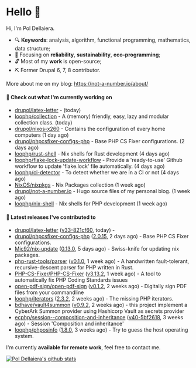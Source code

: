 # Hello 👋

Hi, I'm Pol Dellaiera.

- 🔍 **Keywords**: analysis, algorithm, functional programming, mathematics, data structure;
- 🎯 Focusing on **reliability**, **sustainability**, **eco-programming**;
- 🔓 Most of my **work** is open-source;
- ⛏️ Former Drupal 6, 7, 8 contributor.

More about me on my blog: https://not-a-number.io/about/

#### 👷 Check out what I'm currently working on

- [drupol/latex-letter](https://github.com/drupol/latex-letter) -  (today)
- [loophp/collection](https://github.com/loophp/collection) - A (memory) friendly, easy, lazy and modular collection class. (today)
- [drupol/nixos-x260](https://github.com/drupol/nixos-x260) - Contains the configuration of every home computers (1 day ago)
- [drupol/phpcsfixer-configs-php](https://github.com/drupol/phpcsfixer-configs-php) - Base PHP CS Fixer configurations. (2 days ago)
- [loophp/rust-shell](https://github.com/loophp/rust-shell) - Nix shells for Rust development (4 days ago)
- [loophp/flake-lock-update-workflow](https://github.com/loophp/flake-lock-update-workflow) - Provide a &#39;ready-to-use&#39; Github workflow to update &#39;flake.lock&#39; file automatically. (4 days ago)
- [loophp/ci-detector](https://github.com/loophp/ci-detector) - To detect whether we are in a CI or not (4 days ago)
- [NixOS/nixpkgs](https://github.com/NixOS/nixpkgs) - Nix Packages collection (1 week ago)
- [drupol/not-a-number.io](https://github.com/drupol/not-a-number.io) - Hugo source files of my personal blog. (1 week ago)
- [loophp/nix-shell](https://github.com/loophp/nix-shell) - Nix shells for PHP development (1 week ago)

#### 🔭 Latest releases I've contributed to

- [drupol/latex-letter](https://github.com/drupol/latex-letter) ([v33-821cf60](https://github.com/drupol/latex-letter/releases/tag/v33-821cf60), today) - 
- [drupol/phpcsfixer-configs-php](https://github.com/drupol/phpcsfixer-configs-php) ([2.0.15](https://github.com/drupol/phpcsfixer-configs-php/releases/tag/2.0.15), 2 days ago) - Base PHP CS Fixer configurations.
- [Mic92/nix-update](https://github.com/Mic92/nix-update) ([0.13.0](https://github.com/Mic92/nix-update/releases/tag/0.13.0), 5 days ago) - Swiss-knife for updating nix packages.
- [php-rust-tools/parser](https://github.com/php-rust-tools/parser) ([v0.1.0](https://github.com/php-rust-tools/parser/releases/tag/v0.1.0), 1 week ago) - A handwritten fault-tolerant, recursive-descent parser for PHP written in Rust.
- [PHP-CS-Fixer/PHP-CS-Fixer](https://github.com/PHP-CS-Fixer/PHP-CS-Fixer) ([v3.13.2](https://github.com/PHP-CS-Fixer/PHP-CS-Fixer/releases/tag/v3.13.2), 1 week ago) - A tool to automatically fix PHP Coding Standards issues
- [open-pdf-sign/open-pdf-sign](https://github.com/open-pdf-sign/open-pdf-sign) ([v0.1.2](https://github.com/open-pdf-sign/open-pdf-sign/releases/tag/v0.1.2), 2 weeks ago) - Digitally sign PDF files from your commandline
- [loophp/iterators](https://github.com/loophp/iterators) ([2.3.2](https://github.com/loophp/iterators/releases/tag/2.3.2), 2 weeks ago) - The missing PHP iterators.
- [bdhave/vault4summon](https://github.com/bdhave/vault4summon) ([v0.9.2](https://github.com/bdhave/vault4summon/releases/tag/v0.9.2), 2 weeks ago) - this project implement a CyberArk Summon provider using Hashicorp Vault as secrets provider
- [ecphp/session--composition-and-inheritance](https://github.com/ecphp/session--composition-and-inheritance) ([v40-5bf2618](https://github.com/ecphp/session--composition-and-inheritance/releases/tag/v40-5bf2618), 3 weeks ago) - Session &#39;Composition and inheritance&#39;
- [loophp/phposinfo](https://github.com/loophp/phposinfo) ([1.8.0](https://github.com/loophp/phposinfo/releases/tag/1.8.0), 3 weeks ago) - Try to guess the host operating system.

I'm currently **available for remote work**, feel free to contact me.

[![Pol Dellaiera's github stats](https://github-readme-stats.vercel.app/api?username=drupol&count_private=true&show_icons=true)](https://github.com/drupol)
